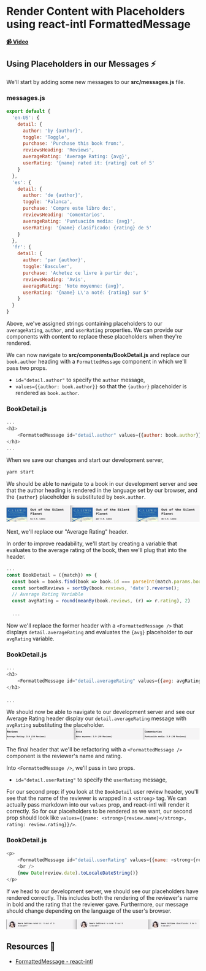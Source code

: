 # Render Content with Placeholders using react-intl FormattedMessage

**[📹 Video](https://egghead.io/lessons/react-render-content-with-placeholders-using-react-intl-formattedmessage)**

## Using Placeholders in our Messages ⚡
We'll start by adding some new messages to our **src/messages.js** file.
### messages.js
```js
export default {
  'en-US': {
    detail: {
      author: 'by {author}',
      toggle: 'Toggle',
      purchase: 'Purchase this book from:',
      reviewsHeading: 'Reviews',
      averageRating: 'Average Rating: {avg}',
      userRating: '{name} rated it: {rating} out of 5'
    }
  },
  'es': {
    detail: {
      author: 'de {author}',
      toggle: 'Palanca',
      purchase: 'Compre este libro de:',
      reviewsHeading: 'Comentarios',
      averageRating: 'Puntuación media: {avg}',
      userRating: '{name} clasificado: {rating} de 5'
    }
  },
  'fr': {
    detail: {
      author: 'par {author}',
      toggle:'Basculer',
      purchase: 'Achetez ce livre à partir de:',
      reviewsHeading: 'Avis',
      averageRating: 'Note moyenne: {avg}',
      userRating: '{name} L\'a noté: {rating} sur 5'
    }
  }
}
```
Above, we've assigned strings containing placeholders to our `averageRating`, `author`, and `userRating` properties. We can provide our components with content to replace these placeholders when they're rendered.

We can now navigate to **src/components/BookDetail.js** and replace our `book.author` heading with a `FormattedMessage` component in which we'll pass two props.
- `id="detail.author"` to specify the `author` message, 
- `values={{author: book.author}}` so that the `{author}` placeholder is rendered as `book.author`.
### BookDetail.js
```js
...
<h3>
    <FormattedMessage id="detail.author" values={{author: book.author}} />
</h3>
...
```
When we save our changes and start our development server,
```bash
yarn start
```
We should be able to navigate to a book in our development server and see that the author heading is rendered in the language set by our browser, and the `{author}` placeholder is substituted by `book.author`.

![Author Translate](./images/03-render-content-with-placeholders-using-react-intl-formatted-message-author-translate.png)

Next, we'll replace our "Average Rating" header.

In order to improve readability, we'll start by creating a variable that evaluates to the average rating of the book, then we'll plug that into the header.

```js
...
const BookDetail = ({match}) => {
  const book = books.find(book => book.id === parseInt(match.params.bookId, 10));
  const sortedReviews = sortBy(book.reviews, 'date').reverse();
  // Average Rating Variable
  const avgRating = round(meanBy(book.reviews, (r) => r.rating), 2)

  ...
```

Now we'll replace the former header with a `<FormattedMessage />` that displays `detail.averageRating` and evaluates the `{avg}` placeholder to our `avgRating` variable.

### BookDetail.js
```js
...
<h3>
    <FormattedMessage id="detail.averageRating" values={{avg: avgRating}} /> ({book.reviews.length} Reviews)
</h3>

...
```

We should now be able to navigate to our development server and see our Average Rating header display our `detail.averageRating` message with `avgRating` substituting the placeholder.
![Average Rating Translation](./images/03-render-content-with-placeholders-using-react-intl-formatted-message-average-rating-translate.png)

The final header that we'll be refactoring with a `<FormattedMessage />` component is the reviewer's name and rating. 

Into `<FormattedMessage />`, we'll pass in two props.

- `id="detail.userRating"` to specify the `userRating` message, 

For our second prop: if you look at the `BookDetail` user review header, you'll see that the name of the reviewer is wrapped in a `<strong>` tag. We can actually pass markdown into our `values` prop, and react-intl will render it correctly. So for our placeholders to be rendered as we want, our second prop should look like `values={{name: <strong>{review.name}</strong>, rating: review.rating}}/>`.

### BookDetail.js
```js
<p>
    <FormattedMessage id="detail.userRating" values={{name: <strong>{review.name}</strong>, rating: review.rating}}/>
    <br />
    {new Date(review.date).toLocaleDateString()}
</p>
```

If we head to our development server, we should see our placeholders have rendered correctly. This includes both the rendering of the reviewer's name in bold and the rating that the reviewer gave. Furthermore, our message should change depending on the language of the user's browser.

![Review Translate](./images/03-render-content-with-placeholders-using-react-intl-formatted-message-review-translate.png)

## Resources 📖
- [FormattedMessage - react-intl](https://formatjs.io/docs/react-intl/components/#formattedmessage)